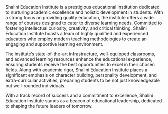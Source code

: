 Shalini Education Institute is a prestigious educational institution dedicated to nurturing academic excellence and holistic development in students. With a strong focus on providing quality education, the institute offers a wide range of courses designed to cater to diverse learning needs. Committed to fostering intellectual curiosity, creativity, and critical thinking, Shalini Education Institute boasts a team of highly qualified and experienced educators who employ modern teaching methodologies to create an engaging and supportive learning environment.

The institute’s state-of-the-art infrastructure, well-equipped classrooms, and advanced learning resources enhance the educational experience, ensuring students receive the best opportunities to excel in their chosen fields. Along with academic rigor, Shalini Education Institute places a significant emphasis on character building, personality development, and extra-curricular activities, preparing students to be not just knowledgeable but well-rounded individuals.

With a track record of success and a commitment to excellence, Shalini Education Institute stands as a beacon of educational leadership, dedicated to shaping the future leaders of tomorrow.
